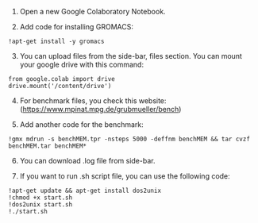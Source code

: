 1. Open a new Google Colaboratory Notebook.
 
2. Add code for installing GROMACS:
```
!apt-get install -y gromacs
```
3. You can upload files from the side-bar, files section. You can mount your google drive with this command:
```
from google.colab import drive
drive.mount('/content/drive')
```
4. For benchmark files, you check this website: (https://www.mpinat.mpg.de/grubmueller/bench)

5. Add another code for the benchmark:   
```
!gmx mdrun -s benchMEM.tpr -nsteps 5000 -deffnm benchMEM && tar cvzf benchMEM.tar benchMEM*
```

6. You can download .log file from side-bar.

7. If you want to run .sh script file, you can use the following code:
```
!apt-get update && apt-get install dos2unix
!chmod +x start.sh
!dos2unix start.sh
!./start.sh
```

